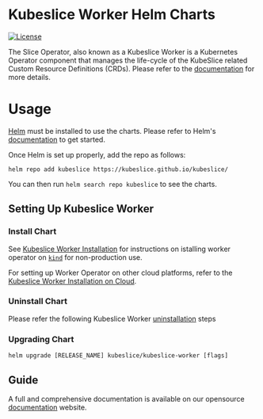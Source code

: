 # Kubeslice Worker Helm Charts

[![License](https://img.shields.io/badge/License-Apache%202.0-blue.svg)](https://opensource.org/licenses/Apache-2.0)

The Slice Operator, also known as a Kubeslice Worker is a Kubernetes Operator component that manages the life-cycle of the KubeSlice related Custom Resource Definitions (CRDs). Please refer to the [documentation](https://docs.avesha.io/documentation/open-source/0.5.0/architecture#slice-operator) for more details.

# Usage

[Helm](https://helm.sh) must be installed to use the charts.
Please refer to Helm's [documentation](https://helm.sh/docs/) to get started.

Once Helm is set up properly, add the repo as follows:

```console
helm repo add kubeslice https://kubeslice.github.io/kubeslice/
```

You can then run `helm search repo kubeslice` to see the charts.

## Setting Up Kubeslice Worker

### Install Chart

See [Kubeslice Worker Installation](https://docs.avesha.io/documentation/open-source/0.5.0/getting-started-with-kind-clusters#registering-the-worker-clusters) for instructions on istalling worker operator on [`kind`](https://kind.sigs.k8s.io/) for non-production use.

For setting up Worker Operator on other cloud platforms, refer to the [Kubeslice Worker Installation on Cloud](https://docs.avesha.io/documentation/open-source/0.5.0/getting-started-with-cloud-clusters/installing-kubeslice/registering-the-worker-cluster).

### Uninstall Chart

Please refer the following Kubeslice Worker [uninstallation](https://docs.avesha.io/documentation/open-source/0.5.0/getting-started-with-cloud-clusters/uninstalling-kubeslice/deregistering-the-worker-cluster) steps

### Upgrading Chart

```console
helm upgrade [RELEASE_NAME] kubeslice/kubeslice-worker [flags]
```

Guide
---
A full and comprehensive documentation is available on our opensource [documentation](https://docs.avesha.io/documentation/open-source/0.5.0/) website.
